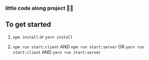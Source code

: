 ###  little code along project 👶🏽

## To get started

1. `npm install` or `yarn install`

2. `npm run start:client` AND `npm run start:server` OR `yarn run start:client` AND `yarn run start:server`

